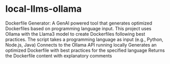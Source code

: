 # local-llms-ollama
Dockerfile Generator: A GenAI powered tool that generates optimized Dockerfiles based on programming language input. This project uses Ollama with the Llama3 model to create Dockerfiles following best practices.
The script takes a programming language as input (e.g., Python, Node.js, Java)
Connects to the Ollama API running locally
Generates an optimized Dockerfile with best practices for the specified language
Returns the Dockerfile content with explanatory comments
